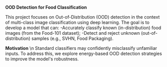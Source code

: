 **OOD Detection for Food Classification** 

This project focuses on Out-of-Distribution (OOD) detection in the context of multi-class image classification using deep learning. The goal is to develop a model that can:
  -Accurately classify known (in-distribution) food images (from the Food-101 dataset);
  -Detect and reject unknown (out-of-distribution) samples (e.g., SVHN, Food Packaging).

**Motivation** \n
Standard classifiers may confidently misclassify unfamiliar inputs. To address this, we explore energy-based OOD detection strategies to improve the model's robustness.
